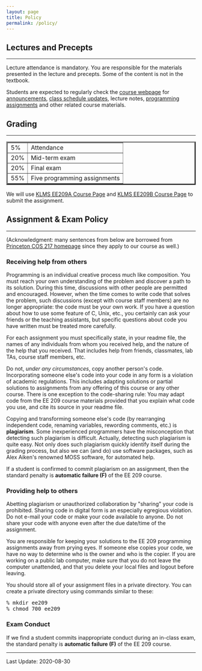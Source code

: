 ```yaml
---
layout: page
title: Policy
permalink: /policy/
---
```


<h2> Lectures and Precepts </h2>
<hr>

<p>
Lecture attendance is mandatory. You are responsible for
the materials presented in the lecture and precepts. Some of the
content is not in the textbook.

Students are expected to regularly check
the <a href="../">course
webpage</a>
for <a href="../announcements">announcements</a>, <a href="../syllabus">class
schedule updates</a>, lecture
notes, <a href="../assignments">programming assignments</a> and
other related course materials.
</p>

<h2> Grading </h2>
<hr>
<p>

</p><table style="border-collapse: collapse;" border="3" cellpadding="3">
<tbody>

<tr>
<td> 5% </td>
<td> Attendance  </td>
</tr>

<tr>
<td> 20% </td>
<td> Mid-term exam  </td>
</tr>

<tr>
<td> 20% </td>
<td> Final exam  </td>
</tr>

<tr>
<td> 55% </td>
<td> Five programming assignments</td>
</tr>

</tbody>
</table>

<p>
We will use <a href="http://klms.kaist.ac.kr/course/view.php?id=118849"> KLMS EE209A Course Page</a> and <a href=""> KLMS EE209B Course Page</a>  to
submit the assignment.
</p>


<h2> Assignment &amp; Exam Policy </h2>

<hr>

(Acknowledgment: many sentences from below are borrowed
from <a href="http://www.cs.princeton.edu/courses/archive/spring10/cos217/">Princeton
COS 217 homepage</a> since they apply to our course as well.)

<h3> Receiving help from others </h3>

Programming is an individual creative process much like
composition. You must reach your own understanding of the problem and
discover a path to its solution. During this time, discussions with
other people are permitted and encouraged. However, when the time
comes to write code that solves the problem, such discussions (except
with course staff members) are no longer appropriate: the code must be
your own work. If you have a question about how to use some feature of
C, Unix, etc., you certainly can ask your friends or the teaching
assistants, but specific questions about code you have written must be
treated more carefully.

<p>
For each assignment you must specifically state, in your readme file,
the names of any individuals from whom you received help, and the
nature of the help that you received. That includes help from friends,
classmates, lab TAs, course staff members, etc.

</p><p>
Do not, <i>under any circumstances</i>, copy another person's
code. Incorporating someone else's code into your code in any form is
a violation of academic regulations. This includes adapting solutions
or partial solutions to assignments from any offering of this course
or any other course. There is one exception to the code-sharing rule:
You may adapt code from the EE 209 course materials provided that you
explain what code you use, and cite its source in your readme file.

</p><p>
Copying and transforming someone else's code (by rearranging
independent code, renaming variables, rewording comments, etc.) is
<b>plagiarism</b>. Some inexperienced programmers have the
misconception that detecting such plagiarism is difficult. Actually,
detecting such plagiarism is quite easy. Not only does such plagiarism
quickly identify itself during the grading process, but also we can
(and do) use software packages, such as Alex Aiken's renowned MOSS
software, for automated help.

</p><p>
If a student is confirmed to commit plagiarism on an assignment, then
the standard penalty is <b>automatic failure (F)</b> of the EE 209
course.

</p><h3> Providing help to others </h3>
<p>
Abetting plagiarism or unauthorized collaboration by "sharing" your
code is prohibited. Sharing code in digital form is an especially
egregious violation. Do not e-mail your code or make your code
available to anyone. Do not share your code with anyone even after the
due date/time of the assignment.

</p><p>
You are responsible for keeping your solutions to the EE 209
programming assignments away from prying eyes. If someone else copies
your code, we have no way to determine who is the owner and who is the
copier. If you are working on a public lab computer, make sure
that you do not leave the computer unattended, and that you delete
your local files and logout before leaving.

You should store all of your assignment files in a private
directory. You can create a private directory using commands similar
to these:

</p><p>
</p><pre>% mkdir ee209
% chmod 700 ee209
</pre>


<h3> Exam Conduct</h3>

If we find a student commits inappropriate conduct during an in-class exam, the standard penalty is <b>automatic failure (F)</b> of the EE 209 course.

<hr>
Last Update: 2020-08-30<!--#echo var="LAST_MODIFIED"-->